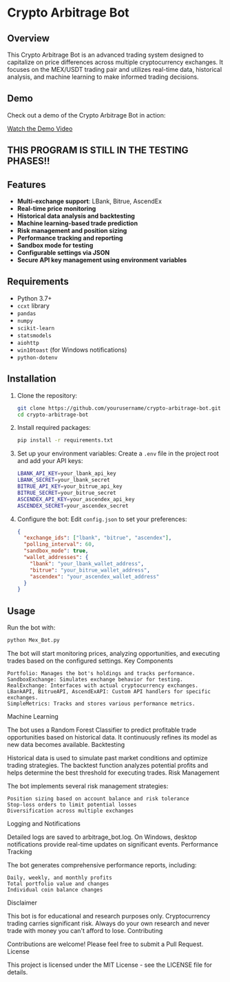 # Crypto Arbitrage Bot

## Overview

This Crypto Arbitrage Bot is an advanced trading system designed to capitalize on price differences across multiple cryptocurrency exchanges. It focuses on the MEX/USDT trading pair and utilizes real-time data, historical analysis, and machine learning to make informed trading decisions.


## Demo

Check out a demo of the Crypto Arbitrage Bot in action:

[Watch the Demo Video](https://github.com/Bobpick/Mex-Arbitrage-bot/blob/main/Mex_Bot.mp4?raw=true)

## THIS PROGRAM IS STILL IN THE TESTING PHASES!! 


## Features

- **Multi-exchange support**: LBank, Bitrue, AscendEx
- **Real-time price monitoring**
- **Historical data analysis and backtesting**
- **Machine learning-based trade prediction**
- **Risk management and position sizing**
- **Performance tracking and reporting**
- **Sandbox mode for testing**
- **Configurable settings via JSON**
- **Secure API key management using environment variables**

## Requirements

- Python 3.7+
- `ccxt` library
- `pandas`
- `numpy`
- `scikit-learn`
- `statsmodels`
- `aiohttp`
- `win10toast` (for Windows notifications)
- `python-dotenv`

## Installation

1. Clone the repository:
    ```sh
    git clone https://github.com/yourusername/crypto-arbitrage-bot.git
    cd crypto-arbitrage-bot
    ```

2. Install required packages:
    ```sh
    pip install -r requirements.txt
    ```

3. Set up your environment variables:
    Create a `.env` file in the project root and add your API keys:
    ```sh
    LBANK_API_KEY=your_lbank_api_key
    LBANK_SECRET=your_lbank_secret
    BITRUE_API_KEY=your_bitrue_api_key
    BITRUE_SECRET=your_bitrue_secret
    ASCENDEX_API_KEY=your_ascendex_api_key
    ASCENDEX_SECRET=your_ascendex_secret
    ```

4. Configure the bot:
    Edit `config.json` to set your preferences:
    ```json
    {
      "exchange_ids": ["lbank", "bitrue", "ascendex"],
      "polling_interval": 60,
      "sandbox_mode": true,
      "wallet_addresses": {
        "lbank": "your_lbank_wallet_address",
        "bitrue": "your_bitrue_wallet_address",
        "ascendex": "your_ascendex_wallet_address"
      }
    }
    ```

## Usage

Run the bot with:

```sh
python Mex_Bot.py
```


The bot will start monitoring prices, analyzing opportunities, and executing trades based on the configured settings.
Key Components

    Portfolio: Manages the bot's holdings and tracks performance.
    SandboxExchange: Simulates exchange behavior for testing.
    RealExchange: Interfaces with actual cryptocurrency exchanges.
    LBankAPI, BitrueAPI, AscendExAPI: Custom API handlers for specific exchanges.
    SimpleMetrics: Tracks and stores various performance metrics.

Machine Learning

The bot uses a Random Forest Classifier to predict profitable trade opportunities based on historical data. It continuously refines its model as new data becomes available.
Backtesting

Historical data is used to simulate past market conditions and optimize trading strategies. The backtest function analyzes potential profits and helps determine the best threshold for executing trades.
Risk Management

The bot implements several risk management strategies:

    Position sizing based on account balance and risk tolerance
    Stop-loss orders to limit potential losses
    Diversification across multiple exchanges

Logging and Notifications

Detailed logs are saved to arbitrage_bot.log. On Windows, desktop notifications provide real-time updates on significant events.
Performance Tracking

The bot generates comprehensive performance reports, including:

    Daily, weekly, and monthly profits
    Total portfolio value and changes
    Individual coin balance changes

Disclaimer

This bot is for educational and research purposes only. Cryptocurrency trading carries significant risk. Always do your own research and never trade with money you can't afford to lose.
Contributing

Contributions are welcome! Please feel free to submit a Pull Request.
License

This project is licensed under the MIT License - see the LICENSE file for details.
